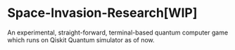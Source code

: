 # Space-Invasion-Research[WIP]
An experimental, straight-forward, terminal-based quantum computer game which runs on Qiskit Quantum simulator as of now.
